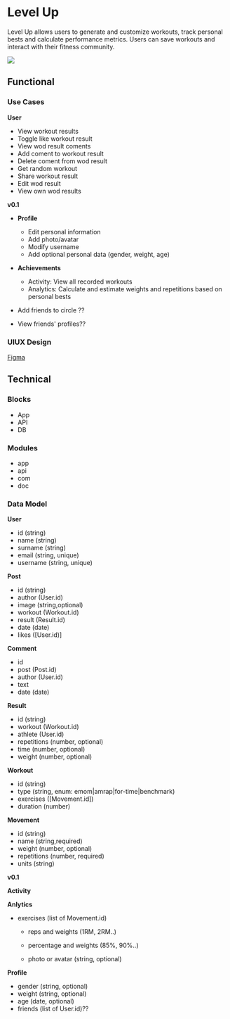 # Level Up

Level Up allows users to generate and customize workouts, track personal bests and calculate performance metrics. Users can save workouts and interact with their fitness community.

![](https://media.giphy.com/media/w7kBbAW9yrOG2Fni9R/giphy.gif?cid=790b7611608r7er4qfhmfkab26oqm779sm589ngws89in2zz&ep=v1_gifs_search&rid=giphy.gif&ct=g)

## Functional

### Use Cases

**User**

- View workout results
- Toggle like workout result
- View wod result coments
- Add coment to workout result
- Delete coment from wod result
- Get random workout
- Share workout result
- Edit wod result
- View own wod results

**v0.1**

- **Profile**

  - Edit personal information
  - Add photo/avatar
  - Modify username
  - Add optional personal data (gender, weight, age)

- **Achievements**

  - Activity: View all recorded workouts
  - Analytics: Calculate and estimate weights and repetitions based on personal bests

- Add friends to circle ??
- View friends' profiles??

### UIUX Design

[Figma](https://www.figma.com/proto/iqaqS1n2OJgojcYrg6usIA/LEVEL-UP?page-id=0%3A1&node-id=1-2&viewport=439%2C526%2C0.37&t=ZmB9SD7AMSpINv7N-1&scaling=scale-down&content-scaling=fixed&starting-point-node-id=1%3A2)

## Technical

### Blocks

- App
- API
- DB

### Modules

- app
- api
- com
- doc

### Data Model

**User**

- id (string)
- name (string)
- surname (string)
- email (string, unique)
- username (string, unique)

**Post**

- id (string)
- author (User.id)
- image (string,optional)
- workout (Workout.id)
- result (Result.id)
- date (date)
- likes ([User.id)]

**Comment**

- id
- post (Post.id)
- author (User.id)
- text
- date (date)

**Result**

- id (string)
- workout (Workout.id)
- athlete (User.id)
- repetitions (number, optional)
- time (number, optional)
- weight (number, optional)

**Workout**

- id (string)
- type (string, enum: emom|amrap|for-time|benchmark)
- exercises ([Movement.id])
- duration (number)

**Movement**

- id (string)
- name (string,required)
- weight (number, optional)
- repetitions (number, required)
- units (string)

**v0.1**

**Activity**

**Anlytics**

- exercises (list of Movement.id)

  - reps and weights (1RM, 2RM..)
  - percentage and weights (85%, 90%..)

  - photo or avatar (string, optional)

**Profile**

- gender (string, optional)
- weight (string, optional)
- age (date, optional)
- friends (list of User.id)??
